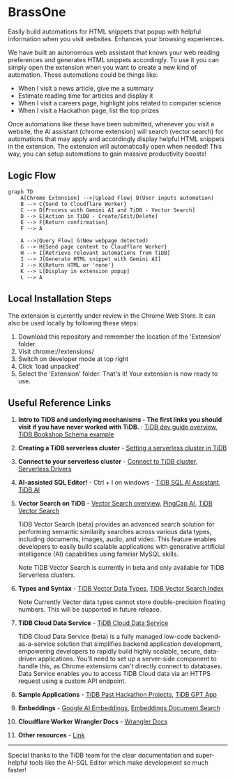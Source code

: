 # BrassOne
Easily build automations for HTML snippets that popup with helpful information when you visit websites. Enhances your browsing experiences.

We have built an autonomous web assistant that knows your web reading preferences and generates HTML snippets accordingly. To use it you can simply open the extension when you want to create a new kind of automation. These automations could be things like:

- When I visit a news article, give me a summary
- Estimate reading time for articles and display it
- When I visit a careers page, highlight jobs related to computer science
- When I visit a Hackathon page, list the top prizes

Once automations like these have been submitted, whenever you visit a website, the AI assistant (chrome extension) will search (vector search) for automations that may apply and accordingly display helpful HTML snippets in the extension. The extension will automatically open when needed! This way, you can setup automations to gain massive productivity boosts!

## Logic Flow

```mermaid
graph TD
    A[Chrome Extension] -->|Upload Flow| B(User inputs automation)
    B --> C{Send to Cloudflare Worker}
    C --> D[Process with Gemini AI and TiDB - Vector Search]
    D --> E[Action in TiDB - Create/Edit/Delete]
    E --> F[Return confirmation]
    F --> A

    A -->|Query Flow| G(New webpage detected)
    G --> H{Send page content to Cloudflare Worker}
    H --> I[Retrieve relevant automations from TiDB]
    I --> J[Generate HTML snippet with Gemini AI]
    J --> K{Return HTML or 'none'}
    K --> L[Display in extension popup]
    L --> A
```

## Local Installation Steps
The extension is currently under review in the Chrome Web Store. It can also be used locally by following these steps: 
1. Download this repository and remember the location of the 'Extension' folder
2. Visit chrome://extensions/
3. Switch on developer mode at top right
4. Click 'load unpacked'
5. Select the 'Extension' folder. That's it! Your extension is now ready to use.

## Useful Reference Links
1) **Intro to TiDB and underlying mechanisms - The first links you should visit if you have never worked with TiDB.** : [TiDB dev guide overview](https://docs.pingcap.com/tidbcloud/dev-guide-overview), [TiDB Bookshop Schema example](https://docs.pingcap.com/tidbcloud/dev-guide-bookshop-schema-design)

2) **Creating a TiDB serverless cluster** - [Setting a serverless cluster in TiDB](https://docs.pingcap.com/tidbcloud/dev-guide-build-cluster-in-cloud)

3) **Connect to your serverless cluster** - [Connect to TiDB cluster](https://docs.pingcap.com/tidbcloud/connect-to-tidb-cluster-serverless), [Serverless Drivers](https://docs.pingcap.com/tidbcloud/serverless-driver)

4) **AI-assisted SQL Editor!** - Ctrl + I on windows - [TiDB SQL AI Assistant](https://docs.pingcap.com/tidbcloud/explore-data-with-chat2query), [TiDB AI](https://tidb.ai/)

5) **Vector Search on TiDB** - [Vector Search overview](https://docs.pingcap.com/tidbcloud/vector-search-overview), [PingCap AI](https://www.pingcap.com/ai/), [TiDB Vector Search](https://www.pingcap.com/blog/tidb-vector-search-public-beta/)

   TiDB Vector Search (beta) provides an advanced search solution for performing semantic similarity searches across various data types, including documents, images, audio, and video. This feature enables            developers to easily build scalable applications with generative artificial intelligence (AI) capabilities using familiar MySQL skills.

   Note
   TiDB Vector Search is currently in beta and only available for TiDB Serverless clusters.


6) **Types and Syntax** - [TiDB Vector Data Types](https://docs.pingcap.com/tidbcloud/vector-search-data-types), [TiDB Vector Search Index](https://docs.pingcap.com/tidbcloud/vector-search-index)

   Note
   Currently Vector data types cannot store double-precision floating numbers. This will be supported in future release.


7) **TiDB Cloud Data Service** - [TiDB Cloud Data Service](https://docs.pingcap.com/tidbcloud/data-service-overview)


   TiDB Cloud Data Service (beta) is a fully managed low-code backend-as-a-service solution that simplifies backend application development, empowering developers to rapidly build highly scalable, secure, data-      driven applications. You'll need to set up a server-side component to handle this, as Chrome extensions can't directly connect to databases. Data Service enables you to access TiDB Cloud data via an HTTPS         request using a custom API endpoint.


8) **Sample Applications** - [TiDB Past Hackathon Projects](https://ask.pingcap.com/t/sample-applications-built-with-tidb-serverless-tidb-hackathon-2024/938), [TiDB GPT App](https://www.youtube.com/watch?v=qGvUkdU91vw)

9) **Embeddings** -  [Google AI Embeddings](https://ai.google.dev/gemini-api/docs/embeddings), [Embeddings Document Search](https://ai.google.dev/gemini-api/tutorials/document_search)

10) **Cloudflare Worker Wrangler Docs** - [Wrangler Docs](https://developers.cloudflare.com/workers/wrangler/install-and-update/)

11) **Other resources** - [Link](https://tidbhackathon2024.devpost.com/resources)

------
Special thanks to the TiDB team for the clear documentation and super-helpful tools like the AI-SQL Editor which make development so much faster!
